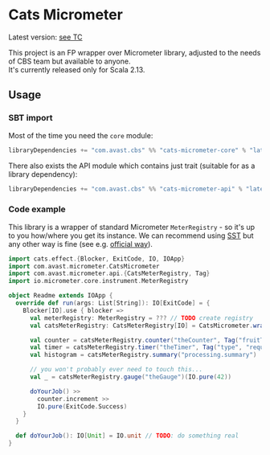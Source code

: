 # Cats Micrometer

Latest version: [see TC](https://teamcity.ida.avast.com/buildConfiguration/ThreatLabs_CustomerBackendSystems_cats_micrometer_Publish?branch=%3Cdefault%3E&buildTypeTab=overview&mode=builds)

This project is an FP wrapper over Micrometer library, adjusted to the needs of CBS team but available to anyone.  
It's currently released only for Scala 2.13.

## Usage

### SBT import

Most of the time you need the `core` module:

```scala
libraryDependencies += "com.avast.cbs" %% "cats-micrometer-core" % "latestVersion"
```

There also exists the API module which contains just trait (suitable for as a library dependency):

```scala
libraryDependencies += "com.avast.cbs" %% "cats-micrometer-api" % "latestVersion"
```

### Code example

This library is a wrapper of standard Micrometer `MeterRegistry` - so it's up to you how/where you get its instance. We can recommend using
[SST](https://avast.github.io/scala-server-toolkit/subprojects/micrometer) but any other way is fine (see e.g. [official way](https://micrometer.io/docs/registry/statsD)).

```scala
import cats.effect.{Blocker, ExitCode, IO, IOApp}
import com.avast.micrometer.CatsMicrometer
import com.avast.micrometer.api.{CatsMeterRegistry, Tag}
import io.micrometer.core.instrument.MeterRegistry

object Readme extends IOApp {
  override def run(args: List[String]): IO[ExitCode] = {
    Blocker[IO].use { blocker =>
      val meterRegistry: MeterRegistry = ??? // TODO create registry
      val catsMeterRegistry: CatsMeterRegistry[IO] = CatsMicrometer.wrapRegistry(meterRegistry, blocker)

      val counter = catsMeterRegistry.counter("theCounter", Tag("fruitType", "apples"))
      val timer = catsMeterRegistry.timer("theTimer", Tag("type", "requests"), Tag("service", "Filerep"))
      val histogram = catsMeterRegistry.summary("processing.summary")

      // you won't probably ever need to touch this...
      val _ = catsMeterRegistry.gauge("theGauge")(IO.pure(42))

      doYourJob() >>
        counter.increment >>
        IO.pure(ExitCode.Success)
    }
  }

  def doYourJob(): IO[Unit] = IO.unit // TODO: do something real
}
```

